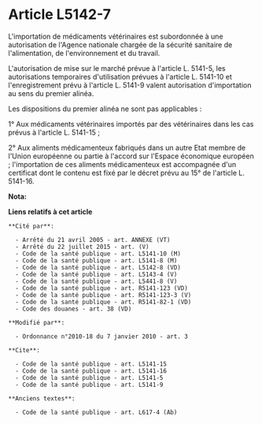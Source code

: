 # Article L5142-7

L'importation de médicaments vétérinaires est subordonnée à une autorisation de l'Agence nationale chargée de la sécurité
sanitaire de l'alimentation, de l'environnement et du travail.

L'autorisation de mise sur le marché prévue à l'article L. 5141-5, les autorisations temporaires d'utilisation prévues à
l'article L. 5141-10 et l'enregistrement prévu à l'article L. 5141-9 valent autorisation d'importation au sens du premier
alinéa. 

Les dispositions du premier alinéa ne sont pas applicables : 

1° Aux médicaments vétérinaires importés par des vétérinaires dans les cas prévus à l'article L. 5141-15 ; 

2° Aux aliments médicamenteux fabriqués dans un autre Etat membre de l'Union européenne ou partie à l'accord sur l'Espace
économique européen ; l'importation de ces aliments médicamenteux est accompagnée d'un certificat dont le contenu est fixé
par le décret prévu au 15° de l'article L. 5141-16.

**Nota:**



**Liens relatifs à cet article**

	**Cité par**:

	  - Arrêté du 21 avril 2005 - art. ANNEXE (VT)
	  - Arrêté du 22 juillet 2015 - art. (V)
	  - Code de la santé publique - art. L5141-10 (M)
	  - Code de la santé publique - art. L5141-8 (M)
	  - Code de la santé publique - art. L5142-8 (VD)
	  - Code de la santé publique - art. L5143-4 (V)
	  - Code de la santé publique - art. L5441-8 (V)
	  - Code de la santé publique - art. R5141-123 (VD)
	  - Code de la santé publique - art. R5141-123-3 (V)
	  - Code de la santé publique - art. R5141-82-1 (VD)
	  - Code des douanes - art. 38 (VD)

	**Modifié par**:

	  - Ordonnance n°2010-18 du 7 janvier 2010 - art. 3

	**Cite**:

	  - Code de la santé publique - art. L5141-15
	  - Code de la santé publique - art. L5141-16
	  - Code de la santé publique - art. L5141-5
	  - Code de la santé publique - art. L5141-9

	**Anciens textes**:

	  - Code de la santé publique - art. L617-4 (Ab)
